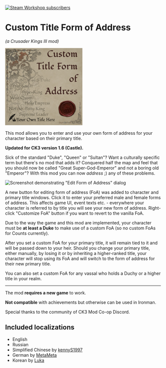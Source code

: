 <a href="https://steamcommunity.com/sharedfiles/filedetails/?id=2653885896"><img src="https://img.shields.io/endpoint.svg?url=https%3A%2F%2Fshieldsio-steam-workshop.jross.me%2F2653885896&style=for-the-badge" alt="Steam Workshop subscribers"></a>

Custom Title Form of Address
============================================
_(a Crusader Kings III mod)_

<img src="https://raw.githubusercontent.com/terrapass/ck3-mod-custom-form-of-address/master/mod/thumbnail.png" alt="Mod Thumbnail" width="250" height="250" />

This mod allows you to enter and use your own form of address for your character based on their primary title.

**Updated for CK3 version 1.6 (Castle).**

Sick of the standard "Duke", "Queen" or "Sultan"? Want a culturally specific term but there's no mod that adds it? Conquered half the map and feel that you should now be called "Great Super-God-Emperor" and not a boring old "Emperor"?
With this mod you can now *address* ;) any of these problems.

![Screenshot demonstrating "Edit Form of Address" dialog](https://raw.githubusercontent.com/terrapass/ck3-mod-custom-form-of-address/master/promo/screenshots/screenshot0.png)

A new button for editing form of address (FoA) was added to character and primary title windows. Click it to enter your preferred male and female forms of address. This affects game UI, event texts etc. - everywhere your character is referred to by title you will see your new form of address.
Right-click "Customize FoA" button if you want to revert to the vanilla FoA.

Due to the way the game and this mod are implemented, your character must be **at least a Duke** to make use of a custom FoA (so no custom FoAs for Counts currently).

After you set a custom FoA for your primary title, it will remain tied to it and will be passed down to your heir. Should you change your primary title, either manually, by losing it or by inheriting a higher-ranked title, your character will stop using its FoA and will switch to the form of address for their new primary title.

You can also set a custom FoA for any vassal who holds a Duchy or a higher title in your realm.

__________

The mod **requires a new game** to work.

**Not compatible** with achievements but otherwise can be used in Ironman.

Special thanks to the community of CK3 Mod Co-op Discord.

Included localizations
----------------------
* English
* Russian
* Simplified Chinese by [kennyS1997](https://github.com/kennyS1997)
* German by [MetaMeta](https://steamcommunity.com/id/MetaMetaSteam)
* Korean by [Luka](https://steamcommunity.com/id/lukamodric10)
